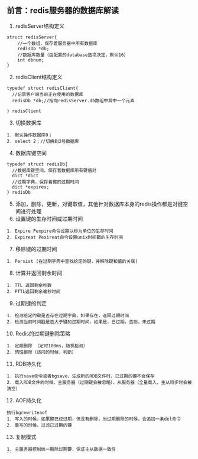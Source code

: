 ## 前言：redis服务器的数据库解读
1. redisServer结构定义
```
struct redisServer{
    //一个数组，保存着服务器中所有数据库
    redisDb *db;
    //数据库数量（由配置的database选项决定，默认16）
    int dbnum;
}
```
2. redisClient结构定义
```
typedef struct redisClient{
  //记录客户端当前正在使用的数据库
  redisDb *db;//指向redisServer.db数组中其中一个元素

} redisClient
```
3. 切换数据库
```
1. 默认操作数据库0；
2. select 2；//切换到2号数据库
```
4. 数据库键空间
```
typedef struct redisDb{
  //数据库键空间，保存着数据库所有键值对
  dict *dict
  //过期字典，保存着键的过期时间
  dict *expires;
} redisDb
```
5. 添加，删除，更新，对键取值，其他针对数据库本身的redis操作都是对键空间进行处理
6. 设置键的生存时间或过期时间
```
1. Expire Pexpire命令设置以秒为单位的生存时间
2. Expireat Pexireat命令设置unix时间戳的生存时间
```
7. 移除键的过期时间
```
1. Persist (在过期字典中查找给定的键，并解除键和值的关联)
```
8. 计算并返回剩余时间
```
1. TTL 返回剩余秒数  
2. PTTL返回剩余毫秒时间
```
9. 过期键的判定
```
1. 检测给定的键是否存在过期字典，如果存在，返回过期时间
2. 检测当前时间戳是否大于键的过期时间，如果是，已过期，否则，未过期
```
10. Redis的过期键删除策略
```
1. 定期删除 （定时100ms，随机检测）
2. 惰性删除（访问的时候，判断）
```
11. RDB持久化
```
1. 执行save命令或者bgsave，生成新的RDB文件时，已过期的键不会保存
2. 载入RDB文件的时候，主服务器（过期键会被忽略），从服务器（全量载入，主从同步时会被清空）
```
12. AOF持久化
```
执行bgrewriteaof
1. 写入的时候，如果键已经过期，但没有删除，当过期删除的时候，会追加一条del命令
2. 重写的时候，过滤已过期的键
```
13. 复制模式
```
1. 主服务器控制统一删除过期键，保证主从数据一致性
``
